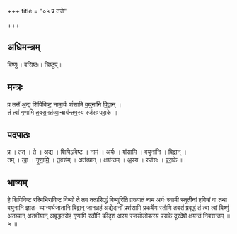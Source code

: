 +++
title = "०५ प्र तत्ते"

+++
## अधिमन्त्रम्
विष्णुः। वसिष्ठः। त्रिष्टुप्।

## मन्त्रः
प्र तत्ते॑ अ॒द्य शि॑पिविष्ट॒ नामा॒र्यः शं॑सामि व॒युना॑नि वि॒द्वान् ।  
तं त्वा॑ गृणामि त॒वस॒मत॑व्या॒न्क्षय॑न्तम॒स्य रज॑सः परा॒के ॥

## पदपाठः
प्र । तत् । ते॒ । अ॒द्य । शि॒पि॒ऽवि॒ष्ट॒ । नाम॑ । अ॒र्यः । शं॒सा॒मि॒ । व॒युना॑नि । वि॒द्वान् ।  
तम् । त्वा॒ । गृ॒णा॒मि॒ । त॒वस॑म् । अत॑व्यान् । क्षय॑न्तम् । अ॒स्य । रज॑सः । प॒रा॒के ॥

## भाष्यम्
हे शिपिविष्ट रश्मिभिराविष्ट विष्णो ते तव तत्प्रसिद्धं विष्णुरिति प्रख्यातं नाम अर्यः स्वामी स्तुतीनां हविषां वा तथा वयुनानि ज्ञात- व्यान्यर्थजातानि विद्वान् जानन्नहं अद्येदानीं प्रशंसामि प्रकर्षेण स्तौमि तवसं प्रवृद्धं तं त्वा त्वां विष्णुं अतव्यान् अतवीयान् अवृद्धतरोहं गृणामि स्तौमि कीदृशं अस्य रजसोलोकस्य पराके दूरदेशे क्षयन्तं निवसन्तम् ॥ ५ ॥